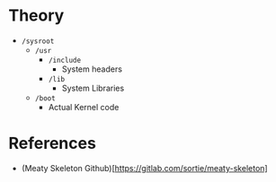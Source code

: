 
Theory
===

* `/sysroot`
	* `/usr`
		* `/include`
			* System headers
		* `/lib`
			* System Libraries
	* `/boot`
		* Actual Kernel code


References
===
* (Meaty Skeleton Github)[https://gitlab.com/sortie/meaty-skeleton]
